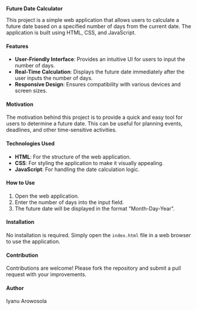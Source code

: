 **Future Date Calculator**

This project is a simple web application that allows users to calculate a future date based on a specified number of days from the current date. The application is built using HTML, CSS, and JavaScript.

#### Features
- **User-Friendly Interface**: Provides an intuitive UI for users to input the number of days.
- **Real-Time Calculation**: Displays the future date immediately after the user inputs the number of days.
- **Responsive Design**: Ensures compatibility with various devices and screen sizes.

#### Motivation
The motivation behind this project is to provide a quick and easy tool for users to determine a future date. This can be useful for planning events, deadlines, and other time-sensitive activities.

#### Technologies Used
- **HTML**: For the structure of the web application.
- **CSS**: For styling the application to make it visually appealing.
- **JavaScript**: For handling the date calculation logic.

#### How to Use
1. Open the web application.
2. Enter the number of days into the input field.
3. The future date will be displayed in the format "Month-Day-Year".

#### Installation
No installation is required. Simply open the `index.html` file in a web browser to use the application.

#### Contribution
Contributions are welcome! Please fork the repository and submit a pull request with your improvements.

#### Author
Iyanu Arowosola
